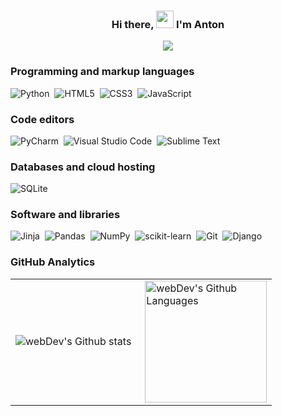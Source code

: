 <h3 align="center">
  Hi there, <img src="https://media.giphy.com/media/hvRJCLFzcasrR4ia7z/giphy.gif" width="28"> I'm Anton 
</h3>
<p align="center">
  <a href="https://github.com/DenverCoder1/readme-typing-svg"><img src="https://readme-typing-svg.demolab.com/?lines=Web%20and%20app%20developer;Actively%20looking%20for%20(jobs);Howard%20Lovecraft%20fun;The most%20beautiful%20and%20smartest%20(according%20to%20my%20mom);Esportsman%20(in%20starcraft);Always%20eager%20to%20learn%20new&center=true&color=FFCC00&vCenter=true&size=22&pause=1000&width=575&duration=2500"></a>
</p>

### Programming and markup languages
<img alt="Python" src="https://img.shields.io/badge/python-3670A0?style=for-the-badge&logo=python&logoColor=ffdd54" />&nbsp;
<img alt="HTML5" src="https://img.shields.io/badge/html5-%23E34F26.svg?style=for-the-badge&logo=html5&logoColor=white" />&nbsp;
<img alt="CSS3" src="https://img.shields.io/badge/css3-%231572B6.svg?style=for-the-badge&logo=css3&logoColor=white" />&nbsp;
<img alt="JavaScript" src="https://img.shields.io/badge/javascript-%23323330.svg?style=for-the-badge&logo=javascript&logoColor=%23F7DF1E" />&nbsp;

### Code editors
<img alt="PyCharm" src="https://img.shields.io/badge/pycharm-143?style=for-the-badge&logo=pycharm&logoColor=black&color=black&labelColor=green" />&nbsp;
<img alt="Visual Studio Code" src="https://img.shields.io/badge/Visual%20Studio%20Code-0078d7.svg?style=for-the-badge&logo=visual-studio-code&logoColor=white" />&nbsp;
<img alt="Sublime Text" src="https://img.shields.io/badge/sublime_text-%23575757.svg?style=for-the-badge&logo=sublime-text&logoColor=important" />&nbsp;

### Databases and cloud hosting
<img alt="SQLite" src="https://img.shields.io/badge/sqlite-%2307405e.svg?style=for-the-badge&logo=sqlite&logoColor=white" />&nbsp;

### Software and libraries
<img alt="Jinja" src="https://img.shields.io/badge/jinja-white.svg?style=for-the-badge&logo=jinja&logoColor=gray" />&nbsp;
<img alt="Pandas" src="https://img.shields.io/badge/pandas-%23150458.svg?style=for-the-badge&logo=pandas&logoColor=white" />&nbsp;
<img alt="NumPy" src="https://img.shields.io/badge/numpy-%23013243.svg?style=for-the-badge&logo=numpy&logoColor=white" />&nbsp;
<img alt="scikit-learn" src="https://img.shields.io/badge/scikit--learn-%23F7931E.svg?style=for-the-badge&logo=scikit-learn&logoColor=white" />&nbsp;
<img alt="Git" src="https://img.shields.io/badge/git-%23F05033.svg?style=for-the-badge&logo=git&logoColor=white" />&nbsp;
<img alt="Django" src="https://img.shields.io/badge/django-%23092E20.svg?style=for-the-badge&logo=django&logoColor=white" />&nbsp;

### GitHub Analytics
</p>
<table>
  <tr>
    <td>
      <img align="left" src="https://github-readme-streak-stats.herokuapp.com/?user=Anton1618&theme=algolia" alt="webDev's Github stats" />
    </td>
    <td>
      <img height="195px" align="right" alt="webDev's Github Languages" src="https://github-readme-stats-eight-theta.vercel.app/api/top-langs/?username=Anton1618&theme=algolia&layout=compact" />
    </td>
  </tr>
</table>


